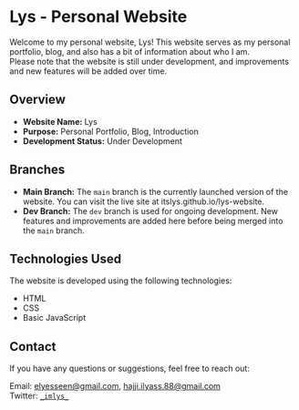 # Lys - Personal Website

Welcome to my personal website, Lys! This website serves as my personal portfolio, blog, and also has a bit of information about who I am.
<br> Please note that the website is still under development, and improvements and new features will be added over time.

## Overview

- **Website Name:** Lys
- **Purpose:** Personal Portfolio, Blog, Introduction
- **Development Status:** Under Development

## Branches

- **Main Branch:** The `main` branch is the currently launched version of the website. You can visit the live site at itslys.github.io/lys-website.
- **Dev Branch:** The `dev` branch is used for ongoing development. New features and improvements are added here before being merged into the `main` branch.

## Technologies Used

The website is developed using the following technologies:

- HTML
- CSS
- Basic JavaScript

## Contact

If you have any questions or suggestions, feel free to reach out:

Email: elyesseen@gmail.com, hajji.ilyass.88@gmail.com<br>
Twitter: <a href='https://twitter.com/_imlys_'>`_imlys_`<a>
